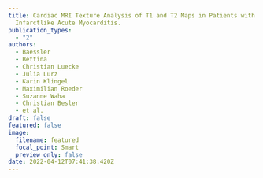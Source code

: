 ```yaml
---
title: Cardiac MRI Texture Analysis of T1 and T2 Maps in Patients with
  Infarctlike Acute Myocarditis.
publication_types:
  - "2"
authors:
  - Baessler
  - Bettina
  - Christian Luecke
  - Julia Lurz
  - Karin Klingel
  - Maximilian Roeder
  - Suzanne Waha
  - Christian Besler
  - et al.
draft: false
featured: false
image:
  filename: featured
  focal_point: Smart
  preview_only: false
date: 2022-04-12T07:41:38.420Z
---
```

